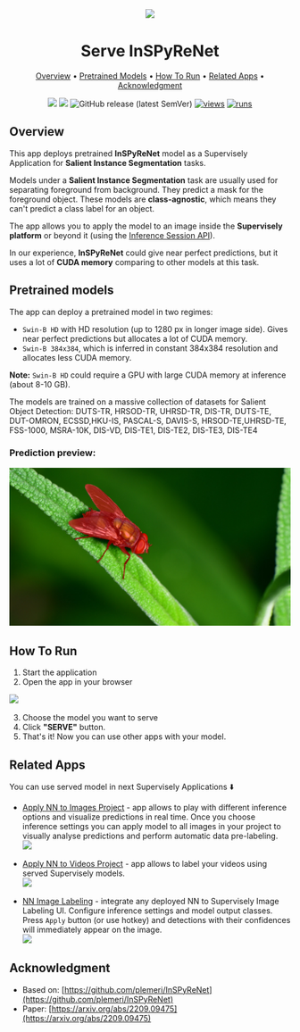 <div align="center" markdown>
<img src="https://user-images.githubusercontent.com/115161827/228558305-dca13b94-a8c1-467e-883f-3a5c982cb91c.jpg"/>  

# Serve InSPyReNet

<p align="center">
  <a href="#Overview">Overview</a> •
  <a href="#Pretrained-Models">Pretrained Models</a> •
  <a href="#How-To-Run">How To Run</a> •
  <a href="#Related-apps">Related Apps</a> •
  <a href="#Acknowledgment">Acknowledgment</a>
</p>

[![](https://img.shields.io/badge/supervisely-ecosystem-brightgreen)](https://ecosystem.supervise.ly/apps/supervisely-ecosystem/serve-InSPyReNet)
[![](https://img.shields.io/badge/slack-chat-green.svg?logo=slack)](https://supervise.ly/slack)
![GitHub release (latest SemVer)](https://img.shields.io/github/v/release/supervisely-ecosystem/serve-InSPyReNet)
[![views](https://app.supervise.ly/img/badges/views/supervisely-ecosystem/serve-InSPyReNet.png)](https://supervise.ly)
[![runs](https://app.supervise.ly/img/badges/runs/supervisely-ecosystem/serve-InSPyReNet.png)](https://supervise.ly)

</div>

## Overview

This app deploys pretrained **InSPyReNet** model as a Supervisely Application for **Salient Instance Segmentation** tasks.

Models under a **Salient Instance Segmentation** task are usually used for separating foreground from background. They predict a mask for the foreground object. These models are **class-agnostic**, which means they can't predict a class label for an object.

The app allows you to apply the model to an image inside the **Supervisely platform** or beyond it (using the [Inference Session API](https://developer.supervise.ly/app-development/neural-network-integration/inference-api-tutorial)).

In our experience, **InSPyReNet** could give near perfect predictions, but it uses a lot of **CUDA memory** comparing to other models at this task.

## Pretrained models

The app can deploy a pretrained model in two regimes:
- `Swin-B HD` with HD resolution (up to 1280 px in longer image side). Gives near perfect predictions but allocates a lot of CUDA memory.
- `Swin-B 384x384`, which is inferred in constant 384x384 resolution and allocates less CUDA memory.

**Note:** `Swin-B HD` could require a GPU with large CUDA memory at inference (about 8-10 GB).

The models are trained on a massive collection of datasets for Salient Object Detection: DUTS-TR, HRSOD-TR, UHRSD-TR, DIS-TR, DUTS-TE, DUT-OMRON, ECSSD,HKU-IS, PASCAL-S, DAVIS-S, HRSOD-TE,UHRSD-TE, FSS-1000, MSRA-10K, DIS-VD, DIS-TE1, DIS-TE2, DIS-TE3, DIS-TE4


### Prediction preview:
![our evaluation](https://raw.githubusercontent.com/supervisely-ecosystem/serve-InSPyReNet/master/demo_data/image_03_prediction.jpg)


## How To Run

1. Start the application
2. Open the app in your browser

<img src="https://user-images.githubusercontent.com/31512713/228279474-db869e95-f906-4ee6-b9f5-fe779a945dab.png" width="80%"/>

3. Choose the model you want to serve
4. Click **"SERVE"** button.
5. That's it! Now you can use other apps with your model.

## Related Apps

You can use served model in next Supervisely Applications ⬇️ 

- [Apply NN to Images Project](https://ecosystem.supervise.ly/apps/nn-image-labeling/project-dataset) - app allows to play with different inference options and visualize predictions in real time.  Once you choose inference settings you can apply model to all images in your project to visually analyse predictions and perform automatic data pre-labeling.   
    <img data-key="sly-module-link" data-module-slug="supervisely-ecosystem/nn-image-labeling/project-dataset" src="https://i.imgur.com/M2Tp8lE.png" height="70px" margin-bottom="20px"/>  

- [Apply NN to Videos Project](https://ecosystem.supervise.ly/apps/apply-nn-to-videos-project) - app allows to label your videos using served Supervisely models.  
  <img data-key="sly-module-link" data-module-slug="supervisely-ecosystem/apply-nn-to-videos-project" src="https://imgur.com/LDo8K1A.png" height="70px" margin-bottom="20px" />

- [NN Image Labeling](https://ecosystem.supervise.ly/apps/supervisely-ecosystem%252Fnn-image-labeling%252Fannotation-tool) - integrate any deployed NN to Supervisely Image Labeling UI. Configure inference settings and model output classes. Press `Apply` button (or use hotkey) and detections with their confidences will immediately appear on the image.   
    <img data-key="sly-module-link" data-module-slug="supervisely-ecosystem/nn-image-labeling/annotation-tool" src="https://i.imgur.com/hYEucNt.png" height="70px" margin-bottom="20px"/>



## Acknowledgment

- Based on: [https://github.com/plemeri/InSPyReNet](https://github.com/plemeri/InSPyReNet)
- Paper: [https://arxiv.org/abs/2209.09475](https://arxiv.org/abs/2209.09475)
